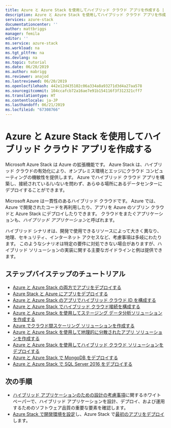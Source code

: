 ```yaml
---
title: Azure と Azure Stack を使用してハイブリッド クラウド アプリを作成する | Microsoft Docs
description: Azure と Azure Stack を使用してハイブリッド クラウド アプリを作成する方法について説明します
services: azure-stack
documentationcenter: ''
author: mattbriggs
manager: femila
editor: ''
ms.service: azure-stack
ms.workload: na
ms.tgt_pltfrm: na
ms.devlang: na
ms.topic: tutorial
ms.date: 06/20/2019
ms.author: mabrigg
ms.reviewer: anajod
ms.lastreviewed: 06/20/2019
ms.openlocfilehash: 442e12d435102c06a334a8a93271d3d4a27aa578
ms.sourcegitcommit: 104ccafcb72a16ae7e91b154116f3f312321cff7
ms.translationtype: HT
ms.contentlocale: ja-JP
ms.lasthandoff: 06/21/2019
ms.locfileid: "67308766"
---
```

# <a name="create-hybrid-cloud-apps-with-azure-and-azure-stack"></a>Azure と Azure Stack を使用してハイブリッド クラウド アプリを作成する

Microsoft Azure Stack は Azure の拡張機能です。 Azure Stack は、ハイブリッド クラウドの有効化により、オンプレミス環境とエッジにクラウド コンピューティングの機敏性を提供します。 Azure でハイブリッド クラウド アプリを構築し、接続されている/いないを問わず、あらゆる場所にあるデータセンターにデプロイすることができます。

Microsoft Azure は一貫性のあるハイブリッド クラウドです。 Azure では、Azure で開発されたコードを再利用したり、アプリを Azure のソブリン クラウドと Azure Stack にデプロイしたりできます。 クラウドをまたぐアプリケーションも、*ハイブリッド アプリケーション*と呼ばれます。

ハイブリッド シナリオは、開発で使用できるリソースによって大きく異なり、地理、セキュリティ、インターネット アクセスなど、考慮事項は多岐にわたります。 このようなシナリオは特定の要件に対処できない場合がありますが、ハイブリッド ソリューションの実装に関する主要なガイドラインと例は提供できます。

## <a name="step-by-step-tutorials"></a>ステップバイステップのチュートリアル

- [Azure と Azure Stack の両方でアプリをデプロイする](azure-stack-solution-pipeline.md)
- [Azure Stack と Azure にアプリをデプロイする](azure-stack-solution-hybrid-identity.md)
- [Azure と Azure Stack のアプリでハイブリッド クラウド ID を構成する](azure-stack-solution-hybrid-connectivity.md)
- [Azure と Azure Stack でハイブリッド クラウド接続を構成する](azure-stack-solution-staged-data-analytics.md)
- [Azure と Azure Stack を使用してステージング データ分析ソリューションを作成する](azure-stack-solution-staged-data.md)
- [Azure でクラウド間スケーリング ソリューションを作成する](azure-stack-solution-cloud-burst.md)
- [Azure と Azure Stack を使用して地理的に分散されたアプリ ソリューションを作成する](azure-stack-solution-geo-distributed.md)
- [Azure と Azure Stack を使用してハイブリッド クラウド ソリューションをデプロイする](azure-stack-solution-hybrid-cloud.md)
- [Azure と Azure Stack で MongoDB をデプロイする](azure-stack-solution-mongodb-ha.md)
- [Azure と Azure Stack で SQL Server 2016 をデプロイする](azure-stack-solution-sql-ha.md)


## <a name="next-steps"></a>次の手順

- [ハイブリッド アプリケーションのための設計の考慮事項](https://aka.ms/hybrid-cloud-applications-pillars)に関するホワイト ペーパーで、ハイブリッド アプリケーションを設計、デプロイ、および運用するためのソフトウェア品質の重要な要素を確認します。
- [Azure Stack で開発環境を設定](azure-stack-dev-start.md)し、Azure Stack で[最初のアプリをデプロイ](azure-stack-dev-start-deploy-app.md)します。
